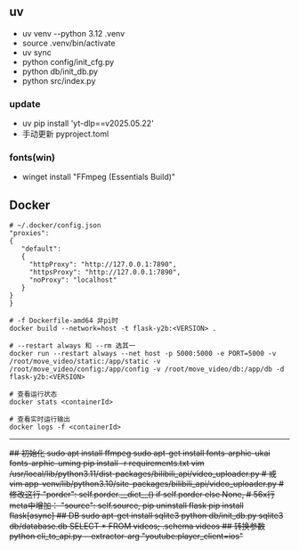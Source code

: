 ## uv

- uv venv --python 3.12 .venv
- source .venv/bin/activate
- uv sync
- python config/init_cfg.py
- python db/init_db.py
- python src/index.py

### update

- uv pip install 'yt-dlp==v2025.05.22'
- 手动更新 pyproject.toml

### fonts(win)

- winget install "FFmpeg (Essentials Build)"

## Docker

```
# ~/.docker/config.json
"proxies":
{
   "default":
   {
     "httpProxy": "http://127.0.0.1:7890",
     "httpsProxy": "http://127.0.0.1:7890",
     "noProxy": "localhost"
   }
}
}
```

```
# -f Dockerfile-amd64 非pi时
docker build --network=host -t flask-y2b:<VERSION> .

# --restart always 和 --rm 选其一
docker run --restart always --net host -p 5000:5000 -e PORT=5000 -v /root/move_video/static:/app/static -v /root/move_video/config:/app/config -v /root/move_video/db:/app/db -d flask-y2b:<VERSION>

# 查看运行状态
docker stats <containerId>

# 查看实时运行输出
docker logs -f <containerId>
```

---

<del>
## 初始化
sudo apt install ffmpeg
sudo apt-get install fonts-arphic-ukai fonts-arphic-uming
pip install -r requirements.txt
vim /usr/local/lib/python3.11/dist-packages/bilibili_api/video_uploader.py
# 或 vim app-venv/lib/python3.10/site-packages/bilibili_api/video_uploader.py
# 修改这行
"porder": self.porder.__dict__() if self.porder else None,
# 56x行meta中增加：
"source": self.source,
pip uninstall flask
pip install flask[async]
## DB
sudo apt-get install sqlite3
python db/init_db.py
sqlite3 db/database.db
SELECT * FROM videos;
.schema videos
## 转换参数
python cli_to_api.py --extractor-arg "youtube:player_client=ios"
</del>
